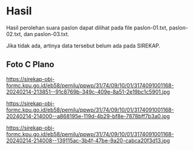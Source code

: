 # Hasil

Hasil perolehan suara paslon dapat dilihat pada file paslon-01.txt, paslon-02.txt, dan paslon-03.txt.

Jika tidak ada, artinya data tersebut belum ada pada SIREKAP.

## Foto C Plano

https://sirekap-obj-formc.kpu.go.id/eb58/pemilu/ppwp/31/74/09/10/01/3174091001168-20240214-213851--91c8769b-349c-409e-8a51-2e19bc1c5901.jpg

https://sirekap-obj-formc.kpu.go.id/eb58/pemilu/ppwp/31/74/09/10/01/3174091001168-20240214-214000--a868195e-119d-4b29-bf8e-7878bff7b3a0.jpg

https://sirekap-obj-formc.kpu.go.id/eb58/pemilu/ppwp/31/74/09/10/01/3174091001168-20240214-214008--139115ac-3b4f-47be-9a20-cabca20f3d13.jpg

